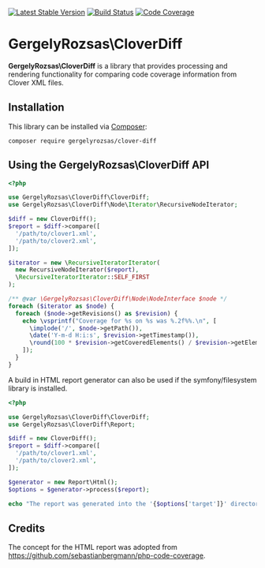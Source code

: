 [![Latest Stable Version](https://poser.pugx.org/gergelyrozsas/clover-diff/v/stable)](https://packagist.org/packages/gergelyrozsas/clover-diff)
[![Build Status](https://travis-ci.org/gergelyrozsas/clover-diff.svg?branch=master)](https://travis-ci.org/gergelyrozsas/clover-diff)
[![Code Coverage](https://codecov.io/gh/gergelyrozsas/clover-diff/branch/master/graphs/badge.svg?branch=master)](https://codecov.io/github/gergelyrozsas/clover-diff?branch=master)

# GergelyRozsas\CloverDiff

**GergelyRozsas\CloverDiff** is a library that provides processing and rendering functionality for comparing code coverage information from Clover XML files.

## Installation

This library can be installed via [Composer](https://getcomposer.org/):

    composer require gergelyrozsas/clover-diff

## Using the GergelyRozsas\CloverDiff API

```php
<?php

use GergelyRozsas\CloverDiff\CloverDiff;
use GergelyRozsas\CloverDiff\Node\Iterator\RecursiveNodeIterator;

$diff = new CloverDiff();
$report = $diff->compare([
  '/path/to/clover1.xml',
  '/path/to/clover2.xml',
]);

$iterator = new \RecursiveIteratorIterator(
  new RecursiveNodeIterator($report),
  \RecursiveIteratorIterator::SELF_FIRST
); 

/** @var \GergelyRozsas\CloverDiff\Node\NodeInterface $node */
foreach ($iterator as $node) {
  foreach ($node->getRevisions() as $revision) {
    echo \vsprintf("Coverage for %s on %s was %.2f%%.\n", [
      \implode('/', $node->getPath()),
      \date('Y-m-d H:i:s', $revision->getTimestamp()),
      \round(100 * $revision->getCoveredElements() / $revision->getElements()),
    ]);
  }
}
```

A build in HTML report generator can also be used if the symfony/filesystem library is installed.

```php
<?php

use GergelyRozsas\CloverDiff\CloverDiff;
use GergelyRozsas\CloverDiff\Report;

$diff = new CloverDiff();
$report = $diff->compare([
  '/path/to/clover1.xml',
  '/path/to/clover2.xml',
]);

$generator = new Report\Html();
$options = $generator->process($report);

echo "The report was generated into the '{$options['target']}' directory.";
```

## Credits

The concept for the HTML report was adopted from https://github.com/sebastianbergmann/php-code-coverage.
